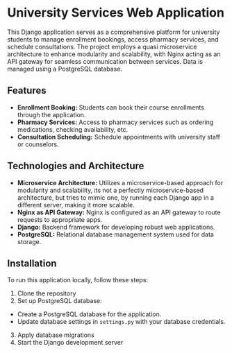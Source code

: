 # University Services Web Application

This Django application serves as a comprehensive platform for university students to manage enrollment bookings, access pharmacy services, and schedule consultations. The project employs a quasi microservice architecture to enhance modularity and scalability, with Nginx acting as an API gateway for seamless communication between services. Data is managed using a PostgreSQL database.

## Features

- **Enrollment Booking:** Students can book their course enrollments through the application.
- **Pharmacy Services:** Access to pharmacy services such as ordering medications, checking availability, etc.
- **Consultation Scheduling:** Schedule appointments with university staff or counselors.

## Technologies and Architecture

- **Microservice Architecture:** Utilizes a microservice-based approach for modularity and scalability, its not a perfectly microservice-based architecture, but tries to mimic one, by running each Django app in a different server, making it more scalable. 
- **Nginx as API Gateway:** Nginx is configured as an API gateway to route requests to appropriate apps.
- **Django:** Backend framework for developing robust web applications.
- **PostgreSQL:** Relational database management system used for data storage.

## Installation

To run this application locally, follow these steps:

1. Clone the repository
2. Set up PostgreSQL database:
  - Create a PostgreSQL database for the application.
  - Update database settings in `settings.py` with your database credentials.
3. Apply database migrations
4. Start the Django development server


